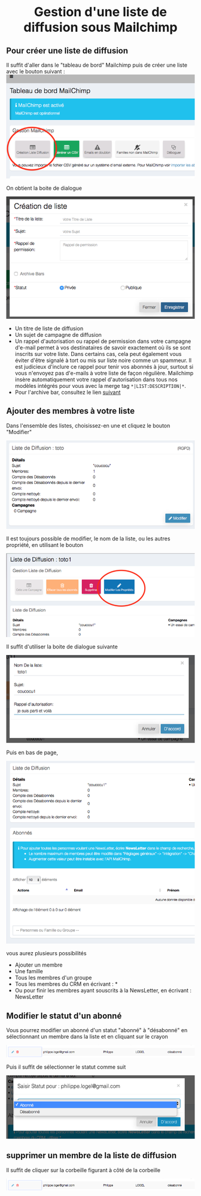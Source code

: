 
# <center><big>Gestion d'une liste de diffusion sous Mailchimp</big></center>

## Pour créer une liste de diffusion

Il suffit d'aller dans le "tableau de bord" Mailchimp puis de créer une liste avec le bouton suivant :
![Screenshot](../../img/mailchimp/listcreation.png)

On obtient la boite de dialogue

![Screenshot](../../img/mailchimp/listecreation2.png)

* Un titre de liste de diffusion
* Un sujet de campagne de diffusion
* Un rappel d'autorisation ou rappel de permission dans votre campagne d'e-mail permet à vos destinataires de savoir exactement où ils se sont inscrits sur votre liste.
Dans certains cas, cela peut également vous éviter d'être signalé à tort ou mis sur liste noire comme un spammeur. Il est judicieux d'inclure ce rappel pour tenir vos abonnés à jour, surtout si vous n'envoyez pas d'e-mails à votre liste de façon régulière. Mailchimp insère automatiquement votre rappel d'autorisation dans tous nos modèles intégrés pour vous avec la merge tag ```*|LIST:DESCRIPTION|*```.
* Pour l'archive bar, consultez le lien [suivant](https://mailchimp.com/fr/help/hide-content-in-email-campaign-archives-and-pages/)


## Ajouter des membres à votre liste

Dans l'ensemble des listes, choisissez-en une et cliquez le bouton "Modifier"

![Screenshot](../../img/mailchimp/listmodification.png)

Il est toujours possible de modifier, le nom de la liste, ou les autres propriété, en utilisant le bouton

![Screenshot](../../img/mailchimp/modifylist.png)

Il suffit d'utiliser la boite de dialogue suivante 

![Screenshot](../../img/mailchimp/modifylist1.png)

Puis en bas de page, 

![Screenshot](../../img/mailchimp/addMembers.png)

vous aurez plusieurs possibilités

- Ajouter un membre
- Une famille
- Tous les membres d'un groupe
- Tous les membres du CRM en écrivant : *
- Ou pour finir les membres ayant souscrits à la NewsLetter, en écrivant : NewsLetter

## Modifier le statut d'un abonné

Vous pourrez modifier un abonné d'un statut "abonné" à "désabonné" en sélectionnant un membre dans la liste et en cliquant sur le crayon

![Screenshot](../../img/mailchimp/modifyUserStatut.png)

Puis il suffit de sélectionner le statut comme suit

![Screenshot](../../img/mailchimp/modifyUserStatut1.png)

## supprimer un membre de la liste de diffusion

Il suffit de cliquer sur la corbeille figurant à côté de la corbeille

![Screenshot](../../img/mailchimp/modifyUserStatut.png)

